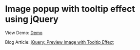 # Image popup with tooltip effect using jQuery

View Demo: [Demo](http://blog.chapagain.com.np/examples/image-preview-tooltip/)

Blog Article: [jQuery: Preview Image with Tooltip Effect](http://blog.chapagain.com.np/jquery-preview-image-with-tooltip-effect/)

